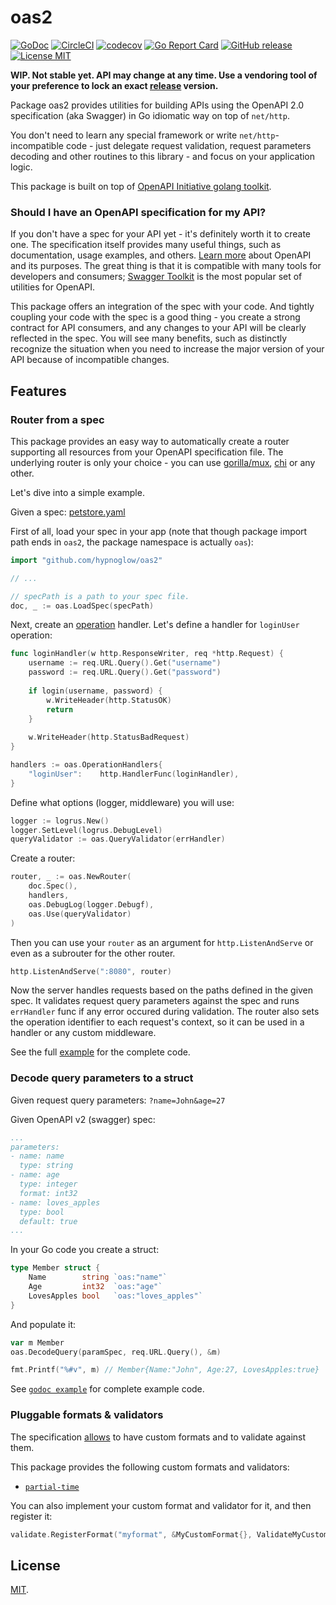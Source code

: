 # oas2

[![GoDoc](https://godoc.org/github.com/hypnoglow/oas2?status.svg)](https://godoc.org/github.com/hypnoglow/oas2)
[![CircleCI](https://circleci.com/gh/hypnoglow/oas2.svg?style=shield)](https://circleci.com/gh/hypnoglow/oas2)
[![codecov](https://codecov.io/gh/hypnoglow/oas2/branch/master/graph/badge.svg)](https://codecov.io/gh/hypnoglow/oas2)
[![Go Report Card](https://goreportcard.com/badge/github.com/hypnoglow/oas2)](https://goreportcard.com/report/github.com/hypnoglow/oas2)
[![GitHub release](https://img.shields.io/github/tag/hypnoglow/oas2.svg)](https://github.com/hypnoglow/oas2/releases)
[![License MIT](https://img.shields.io/badge/license-MIT-blue.svg?style=flat)](LICENSE)

**WIP. Not stable yet. API may change at any time. Use a vendoring tool of your
preference to lock an exact [release](https://github.com/hypnoglow/oas2/releases) version.**

Package oas2 provides utilities for building APIs using the OpenAPI 2.0 
specification (aka Swagger) in Go idiomatic way on top of `net/http`.

You don't need to learn any special framework or write `net/http`-incompatible
code - just delegate request validation, request parameters decoding
and other routines to this library - and focus on your application logic.

This package is built on top of [OpenAPI Initiative golang toolkit](https://github.com/go-openapi).

### Should I have an OpenAPI specification for my API?

If you don't have a spec for your API yet - it's definitely worth it to create 
one. The specification itself provides many useful things, such as documentation,
usage examples, and others. [Learn more](https://www.openapis.org/) about OpenAPI
and its purposes. The great thing is that it is compatible with many tools for 
developers and consumers; [Swagger Toolkit](https://swagger.io/) is the most popular
set of utilities for OpenAPI.

This package offers an integration of the spec with your code. And tightly 
coupling your code with the spec is a good thing - you create a strong contract
for API consumers, and any changes to your API will be clearly reflected in the 
spec. You will see many benefits, such as distinctly recognize the situation when
you need to increase the major version of your API because of incompatible changes.

## Features

### Router from a spec

This package provides an easy way to automatically create a router supporting
all resources from your OpenAPI specification file. The underlying router is only
your choice - you can use [gorilla/mux](https://github.com/gorilla/mux), [chi](https://github.com/go-chi/chi)
or any other.

Let's dive into a simple example.

Given a spec: [petstore.yaml](examples/petstore.yaml)

First of all, load your spec in your app (note that though package import path ends in `oas2`, the package namespace is actually `oas`):

```go
import "github.com/hypnoglow/oas2"

// ...

// specPath is a path to your spec file.
doc, _ := oas.LoadSpec(specPath)
```

Next, create an [operation](https://github.com/OAI/OpenAPI-Specification/blob/master/versions/2.0.md#operationObject) handler. 
Let's define a handler for `loginUser` operation:

```go
func loginHandler(w http.ResponseWriter, req *http.Request) {
    username := req.URL.Query().Get("username")
    password := req.URL.Query().Get("password")
    
    if login(username, password) {
        w.WriteHeader(http.StatusOK)
        return
    }
    
    w.WriteHeader(http.StatusBadRequest)
}
```

```go
handlers := oas.OperationHandlers{
    "loginUser":    http.HandlerFunc(loginHandler),
}
```

Define what options (logger, middleware) you will use:

```go
logger := logrus.New()
logger.SetLevel(logrus.DebugLevel)
queryValidator := oas.QueryValidator(errHandler)
```

Create a router:

```go
router, _ := oas.NewRouter(
    doc.Spec(), 
    handlers, 
    oas.DebugLog(logger.Debugf), 
    oas.Use(queryValidator)
)
```

Then you can use your `router` as an argument for `http.ListenAndServe` 
or even as a subrouter for the other router.

```go
http.ListenAndServe(":8080", router)
``` 

Now the server handles requests based on the paths defined in the given spec.
It validates request query parameters against the spec and runs `errHandler` 
func if any error occured during validation. The router also sets the operation
identifier to each request's context, so it can be used in a handler or any custom
middleware.

See the full [example](examples/router/main.go) for the complete code.

### Decode query parameters to a struct

Given request query parameters: `?name=John&age=27`

Given OpenAPI v2 (swagger) spec:

```yaml
...
parameters:
- name: name
  type: string
- name: age
  type: integer
  format: int32
- name: loves_apples
  type: bool
  default: true
...
```

In your Go code you create a struct:

```go
type Member struct {
	Name        string `oas:"name"`
	Age         int32  `oas:"age"`
	LovesApples bool   `oas:"loves_apples"`
}
```

And populate it:

```go
var m Member 
oas.DecodeQuery(paramSpec, req.URL.Query(), &m)

fmt.Printf("%#v", m) // Member{Name:"John", Age:27, LovesApples:true}
```

See [`godoc example`](https://godoc.org/github.com/hypnoglow/oas2#example-DecodeQuery) for complete example code.

### Pluggable formats & validators

The specification [allows](https://github.com/OAI/OpenAPI-Specification/blob/master/versions/2.0.md#data-types) to have custom formats and to validate against them.

This package provides the following custom formats and validators:
- [`partial-time`](formats/partial_time.go)

You can also implement your custom format and validator for it, and then register it:
```go
validate.RegisterFormat("myformat", &MyCustomFormat{}, ValidateMyCustomFormat)
```

## License

[MIT](https://github.com/hypnoglow/oas2/blob/master/LICENSE).
